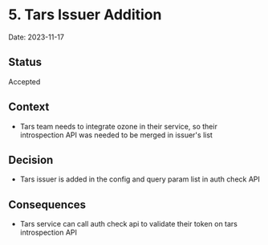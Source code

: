 # 5. Tars Issuer Addition

Date: 2023-11-17

## Status

Accepted

## Context

* Tars team needs to integrate ozone in their service, so their introspection API was needed to be merged in issuer's list

## Decision

* Tars issuer is added in the config and query param list in auth check API

## Consequences

* Tars service can call auth check api to validate their token on tars introspection API
